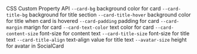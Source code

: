 CSS Custom Property API
`--card-bg` background color for card
`--card-title-bg` background for title section
`--card-title-hover` background color for title when card is hovered
`--card-padding` padding for card
`--card-margin` marign for card
`--card-text-color` text color for card
`--card-content-size` font-size for content text
`--card-title-size` font-size for title text
`--card-title-align` text-align value for title text
`--avatar-size` height for avatar in SocialCard